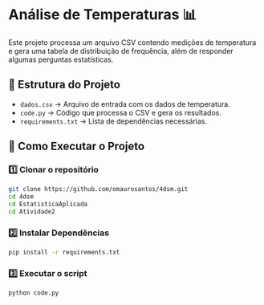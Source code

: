 # Análise de Temperaturas 📊

Este projeto processa um arquivo CSV contendo medições de temperatura e gera uma tabela de distribuição de frequência, além de responder algumas perguntas estatísticas.

## 📂 Estrutura do Projeto
- `dados.csv` → Arquivo de entrada com os dados de temperatura.
- `code.py` → Código que processa o CSV e gera os resultados.
- `requirements.txt` → Lista de dependências necessárias.

## 🚀 Como Executar o Projeto

### 1️⃣ Clonar o repositório
```bash
git clone https://github.com/omaurosantos/4dsm.git
cd 4dsm
cd EstatisticaAplicada
cd Atividade2
```
### 2️⃣ Instalar Dependências
```bash
pip install -r requirements.txt
```

### 3️⃣ Executar o script
```bash
python code.py
```

